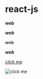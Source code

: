# react-js

**web**

***web***

~~web~~

**_web_**

[click me](https://www.google.com/)

![click me](https://www.google.com/)
